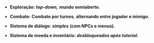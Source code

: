 - **Exploração:** **_top-down,_** __mundo semiaberto.__
    
- **Combate:** **Combate por turnos**_,_ __alternando entre jogador e inimigo.__
    
- **Sistema de diálogo:** **_simples_** __(com NPCs e menus).__
    
- **Sistema de moeda e inventário:** **_desbloqueados após tutorial._**

